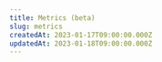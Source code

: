 ```yaml
---
title: Metrics (beta)
slug: metrics
createdAt: 2023-01-17T09:00:00.000Z
updatedAt: 2023-01-18T09:00:00.000Z
---
```

